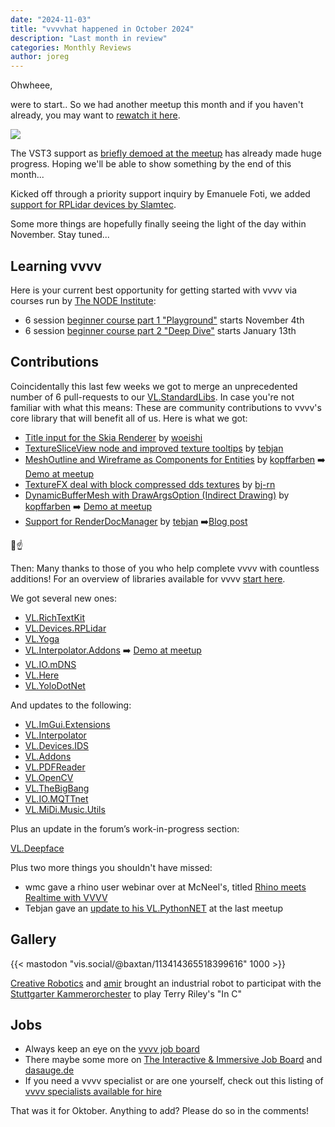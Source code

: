 ```yaml
---
date: "2024-11-03"
title: "vvvvhat happened in October 2024"
description: "Last month in review"
categories: Monthly Reviews
author: joreg
---
```


Ohwheee,

were to start.. So we had another meetup this month and if you haven't already, you may want to [rewatch it here](https://www.youtube.com/live/MdvTa58uxB0). 

![](2024-11-03-23-50-01.png)

The VST3 support as [briefly demoed at the meetup](https://www.youtube.com/watch?v=MdvTa58uxB0&t=3600s) has already made huge progress. Hoping we'll be able to show something by the end of this month...

Kicked off through a priority support inquiry by Emanuele Foti, we added [support for RPLidar devices by Slamtec](https://visualprogramming.net/blog/2024/introducing-support-for-rplidar-devices-by-slamtec/).

Some more things are hopefully finally seeing the light of the day within November. Stay tuned...

## Learning vvvv

Here is your current best opportunity for getting started with vvvv via courses run by [The NODE Institute](https://thenodeinstitute.org/): 

- 6 session [beginner course part 1 "Playground"](https://thenodeinstitute.org/courses/ws24-5-vvvv-beginners-part-i/) starts November 4th 
- 6 session [beginner course part 2 "Deep Dive"](https://thenodeinstitute.org/courses/ws24-5-vvvv-beginners-part-ii/) starts January 13th 

## Contributions

Coincidentally this last few weeks we got to merge an unprecedented number of 6 pull-requests to our [VL.StandardLibs](https://github.com/vvvv/VL.StandardLibs). In case you're not familiar with what this means: These are community contributions to vvvv's core library that will benefit all of us. Here is what we got:

- [Title input for the Skia Renderer](https://github.com/vvvv/VL.StandardLibs/pull/677) by [woeishi](https://github.com/woeishi)
- [TextureSliceView node and improved texture tooltips](https://github.com/vvvv/VL.StandardLibs/pull/678) by [tebjan](https://github.com/tebjan)
- [MeshOutline and Wireframe as Components for Entities](https://github.com/vvvv/VL.StandardLibs/pull/684) by [kopffarben](https://github.com/kopffarben) ➡️ [Demo at meetup](https://www.youtube.com/watch?v=MdvTa58uxB0&t=930s)
- [TextureFX deal with block compressed dds textures](https://github.com/vvvv/VL.StandardLibs/pull/681) by [bj-rn](https://github.com/bj-rn)
- [DynamicBufferMesh with DrawArgsOption (Indirect Drawing)](https://github.com/vvvv/VL.StandardLibs/pull/682) by [kopffarben](https://github.com/kopffarben) ➡️ [Demo at meetup](https://youtu.be/MdvTa58uxB0?t=1047)
- [Support for RenderDocManager](https://github.com/vvvv/VL.StandardLibs/pull/685) by [tebjan](https://github.com/tebjan) ➡️[Blog post](https://visualprogramming.net/blog/2024/introducing-renderdoc-gpu-debugging/)

🙏☝️

Then: Many thanks to those of you who help complete vvvv with countless additions! For an overview of libraries available for vvvv [start here](https://thegraybook.vvvv.org/reference/libraries/overview.html).

We got several new ones:
- [VL.RichTextKit](https://www.nuget.org/packages/VL.RichTextKit)
- [VL.Devices.RPLidar](https://www.nuget.org/packages/VL.Devices.RPLidar)
- [VL.Yoga](https://www.nuget.org/packages/VL.Yoga)
- [VL.Interpolator.Addons](https://www.nuget.org/packages/VL.Interpolator.Addons) ➡️ [Demo at meetup](https://www.youtube.com/watch?v=MdvTa58uxB0&t=1610s)
- [VL.IO.mDNS](https://www.nuget.org/packages/VL.IO.mDNS)
- [VL.Here](https://www.nuget.org/packages/VL.Here)
- [VL.YoloDotNet](https://www.nuget.org/packages/VL.YoloDotNet)

And updates to the following:
- [VL.ImGui.Extensions](https://www.nuget.org/packages/VL.ImGui.Extensions)
- [VL.Interpolator](https://www.nuget.org/packages/VL.Interpolator)
- [VL.Devices.IDS](https://www.nuget.org/packages/VL.Devices.IDS)
- [VL.Addons](https://www.nuget.org/packages/VL.Addons)
- [VL.PDFReader](https://www.nuget.org/packages/VL.PDFReader)
- [VL.OpenCV](https://www.nuget.org/packages/VL.OpenCV)
- [VL.TheBigBang](https://www.nuget.org/packages/VL.TheBigBang)
- [VL.IO.MQTTnet](https://www.nuget.org/packages/VL.IO.MQTTnet)
- [VL.MiDi.Music.Utils](https://www.nuget.org/packages/VL.MiDi.Music.Utils)

Plus an update in the forum’s work-in-progress section:

[VL.Deepface](https://discourse.vvvv.org/t/vl-deepface/23656)

Plus two more things you shouldn't have missed:
- wmc gave a rhino user webinar over at McNeel's, titled [Rhino meets Realtime with VVVV](https://www.youtube.com/watch?v=MdvTa58uxB0&t=4410s)
- Tebjan gave an [update to his VL.PythonNET](https://www.youtube.com/watch?v=MdvTa58uxB0&t=4410s) at the last meetup
## Gallery

{{< mastodon "vis.social/@baxtan/113414365518399616" 1000 >}}

[Creative Robotics](https://creativerobotics.at/) and [amir](https://amirbastan.com/) brought an industrial robot to participat with the [Stuttgarter Kammerorchester](https://stuttgarter-kammerorchester.com/index-en) to play Terry Riley's "In C"

## Jobs
- Always keep an eye on the [vvvv job board](https://discourse.vvvv.org/c/jobs)
- There maybe some more on [The Interactive & Immersive Job Board](https://jobs.interactiveimmersive.io/?s=vvvv&post_type=job_listing&orderby=date) and [dasauge.de](https://dasauge.de/sta/Vvvv/)
- If you need a vvvv specialist or are one yourself, check out this listing of [vvvv specialists available for hire](https://legacy.vvvv.org/documentation/vvvv-specialists-available-for-hire)

That was it for Oktober. Anything to add? Please do so in the comments!